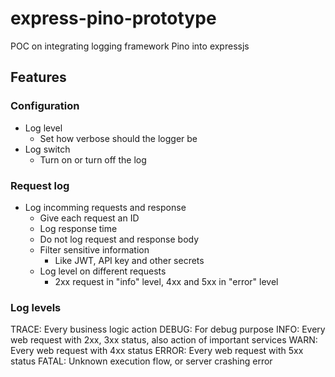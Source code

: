 # express-pino-prototype
POC on integrating logging framework Pino into expressjs

## Features

### Configuration
- Log level
  - Set how verbose should the logger be
- Log switch
  - Turn on or turn off the log

### Request log
- Log incomming requests and response
  - Give each request an ID
  - Log response time
  - Do not log request and response body
  - Filter sensitive information
    - Like JWT, API key and other secrets
  - Log level on different requests
    - 2xx request in "info" level, 4xx and 5xx in "error" level

### Log levels

TRACE: Every business logic action
DEBUG: For debug purpose
INFO: Every web request with 2xx, 3xx status, also action of important services
WARN: Every web request with 4xx status
ERROR: Every web request with 5xx status
FATAL: Unknown execution flow, or server crashing error
